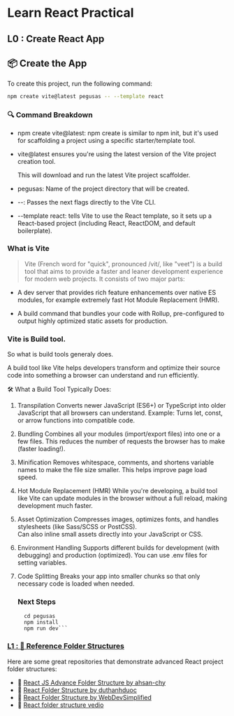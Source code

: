 # Learn React Practical
## L0 : Create React App

## 📦 Create the App

To create this project, run the following command:
```bash
npm create vite@latest pegusas -- --template react
```

### 🔍 Command Breakdown
- npm create vite@latest: npm create is similar to npm init, but it's used for scaffolding a project using a specific starter/template tool.

- vite@latest ensures you're using the latest version of the Vite project creation tool.

  This will download and run the latest Vite project scaffolder.

- pegusas: Name of the project directory that will be created.

- --: Passes the next flags directly to the Vite CLI.

- --template react: tells Vite to use the React template, so it sets up a React-based project (including React, ReactDOM, and default boilerplate).

### What is Vite

> Vite (French word for "quick", pronounced /vit/, like "veet") is a build tool that aims to provide a faster and leaner development experience for modern web projects. It consists of two major parts:

   - A dev server that provides rich feature enhancements over native ES modules, for example extremely fast Hot Module Replacement (HMR).

   - A build command that bundles your code with Rollup, pre-configured to output highly optimized static assets for production.

### Vite is Build tool.
So what is build tools generaly does.

A build tool like Vite helps developers transform and optimize their source code into something a browser can understand and run efficiently.

🛠️ What a Build Tool Typically Does:
1. Transpilation
  Converts newer JavaScript (ES6+) or TypeScript into older JavaScript that all browsers can understand.
  Example: Turns let, const, or arrow functions into compatible code.

2. Bundling
  Combines all your modules (import/export files) into one or a few files.
  This reduces the number of requests the browser has to make (faster loading!).

3. Minification
  Removes whitespace, comments, and shortens variable names to make the file size smaller.
  This helps improve page load speed.

4. Hot Module Replacement (HMR)
  While you're developing, a build tool like Vite can update modules in the browser without a full reload, making development much faster.

5. Asset Optimization
  Compresses images, optimizes fonts, and handles stylesheets (like Sass/SCSS or PostCSS).  
  Can also inline small assets directly into your JavaScript or CSS.

6. Environment Handling
  Supports different builds for development (with debugging) and production (optimized).
  You can use .env files for setting variables.

7. Code Splitting
   Breaks your app into smaller chunks so that only necessary code is loaded when needed.

   ### Next Steps
    ```
      cd pegusas
      npm install
      npm run dev```

### [L1 : 📁 Reference Folder Structures](https://github.com/kaushalyacode/React/tree/Create-Folder-Structure)

Here are some great repositories that demonstrate advanced React project folder structures:

- 🔗 [React JS Advance Folder Structure by ahsan-chy](https://github.com/ahsan-chy/React-JS-Advance-Folder-Structure/)
- 🔗 [React Folder Structure by duthanhduoc](https://github.com/duthanhduoc/React-Folder-Structure/)
- 🔗 [React Folder Structure by WebDevSimplified](https://github.com/WebDevSimplified/react-folder-structure/)
- 🔗 [React folder structure vedio](https://www.youtube.com/watch?v=UUga4-z7b6s)
